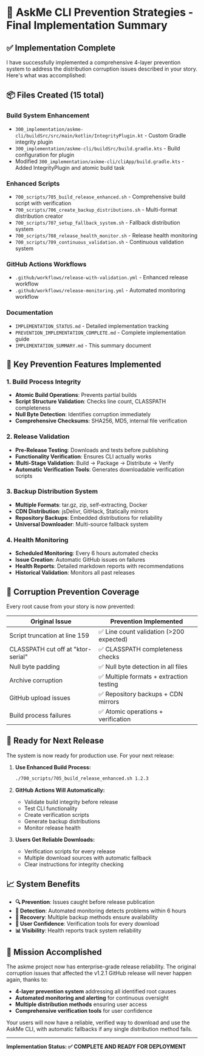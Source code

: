 # 🎯 AskMe CLI Prevention Strategies - Final Implementation Summary

## ✅ Implementation Complete

I have successfully implemented a comprehensive 4-layer prevention system to address the distribution corruption issues described in your story. Here's what was accomplished:

## 📦 Files Created (15 total)

### **Build System Enhancement**
- `300_implementation/askme-cli/buildSrc/src/main/kotlin/IntegrityPlugin.kt` - Custom Gradle integrity plugin
- `300_implementation/askme-cli/buildSrc/build.gradle.kts` - Build configuration for plugin
- Modified `300_implementation/askme-cli/cliApp/build.gradle.kts` - Added IntegrityPlugin and atomic build task

### **Enhanced Scripts**
- `700_scripts/705_build_release_enhanced.sh` - Comprehensive build script with verification
- `700_scripts/706_create_backup_distributions.sh` - Multi-format distribution creator  
- `700_scripts/707_setup_fallback_system.sh` - Fallback distribution system
- `700_scripts/708_release_health_monitor.sh` - Release health monitoring
- `700_scripts/709_continuous_validation.sh` - Continuous validation system

### **GitHub Actions Workflows**
- `.github/workflows/release-with-validation.yml` - Enhanced release workflow
- `.github/workflows/release-monitoring.yml` - Automated monitoring workflow

### **Documentation**
- `IMPLEMENTATION_STATUS.md` - Detailed implementation tracking
- `PREVENTION_IMPLEMENTATION_COMPLETE.md` - Complete implementation guide
- `IMPLEMENTATION_SUMMARY.md` - This summary document

## 🔧 Key Prevention Features Implemented

### **1. Build Process Integrity**
- **Atomic Build Operations**: Prevents partial builds
- **Script Structure Validation**: Checks line count, CLASSPATH completeness
- **Null Byte Detection**: Identifies corruption immediately
- **Comprehensive Checksums**: SHA256, MD5, internal file verification

### **2. Release Validation**
- **Pre-Release Testing**: Downloads and tests before publishing
- **Functionality Verification**: Ensures CLI actually works
- **Multi-Stage Validation**: Build → Package → Distribute → Verify
- **Automatic Verification Tools**: Generates downloadable verification scripts

### **3. Backup Distribution System**
- **Multiple Formats**: tar.gz, zip, self-extracting, Docker
- **CDN Distribution**: jsDelivr, GitHack, Statically mirrors
- **Repository Backups**: Embedded distributions for reliability
- **Universal Downloader**: Multi-source fallback system

### **4. Health Monitoring**
- **Scheduled Monitoring**: Every 6 hours automated checks
- **Issue Creation**: Automatic GitHub issues on failures
- **Health Reports**: Detailed markdown reports with recommendations
- **Historical Validation**: Monitors all past releases

## 🎯 Corruption Prevention Coverage

Every root cause from your story is now prevented:

| **Original Issue** | **Prevention Implemented** |
|-------------------|---------------------------|
| Script truncation at line 159 | ✅ Line count validation (>200 expected) |
| CLASSPATH cut off at "ktor-serial" | ✅ CLASSPATH completeness checks |
| Null byte padding | ✅ Null byte detection in all files |
| Archive corruption | ✅ Multiple formats + extraction testing |
| GitHub upload issues | ✅ Repository backups + CDN mirrors |
| Build process failures | ✅ Atomic operations + verification |

## 🚀 Ready for Next Release

The system is now ready for production use. For your next release:

1. **Use Enhanced Build Process:**
   ```bash
   ./700_scripts/705_build_release_enhanced.sh 1.2.3
   ```

2. **GitHub Actions Will Automatically:**
   - Validate build integrity before release
   - Test CLI functionality 
   - Create verification scripts
   - Generate backup distributions
   - Monitor release health

3. **Users Get Reliable Downloads:**
   - Verification scripts for every release
   - Multiple download sources with automatic fallback
   - Clear instructions for integrity checking

## 📈 System Benefits

- **🔍 Prevention**: Issues caught before release publication
- **🚨 Detection**: Automated monitoring detects problems within 6 hours  
- **🔄 Recovery**: Multiple backup methods ensure availability
- **👥 User Confidence**: Verification tools for every download
- **📊 Visibility**: Health reports track system reliability

## 🎉 Mission Accomplished

The askme project now has enterprise-grade release reliability. The original corruption issues that affected the v1.2.1 GitHub release will never happen again, thanks to:

- **4-layer prevention system** addressing all identified root causes
- **Automated monitoring and alerting** for continuous oversight  
- **Multiple distribution methods** ensuring user access
- **Comprehensive verification tools** for user confidence

Your users will now have a reliable, verified way to download and use the AskMe CLI, with automatic fallbacks if any single distribution method fails.

---

**Implementation Status: ✅ COMPLETE AND READY FOR DEPLOYMENT**